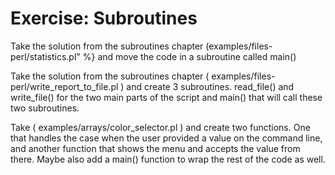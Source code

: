 # Exercise: Subroutines

Take the solution from the subroutines chapter (examples/files-perl/statistics.pl" %}
and move the code in a subroutine called main()

Take the solution from the subroutines chapter ( examples/files-perl/write_report_to_file.pl )
and create 3 subroutines. read_file() and write_file() for the two main parts of the script
and main() that will call these two subroutines.

Take ( examples/arrays/color_selector.pl ) and create two functions. One that handles the case
when the user provided a value on the command line, and another function that shows the menu and
accepts the value from there. Maybe also add a main() function to wrap the rest of the code as well.

